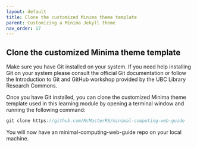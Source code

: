 ```yaml
---
layout: default
title: Clone the customized Minima theme template
parent: Customizing a Minima Jekyll theme
nav_order: 17
---
```


## Clone the customized Minima theme template
Make sure you have Git installed on your system. If you need help installing Git on your system please consult the official Git documentation or follow the Introduction to Git and GitHub workshop provided by the UBC Library Research Commons.

Once you have Git installed, you can clone the customized Minima theme template used in this learning module by opening a terminal window and running the following command:
```ts
git clone https://github.com/McMasterRS/minimal-computing-web-guide
```
You will now have an minimal-computing-web-guide repo on your local machine.
